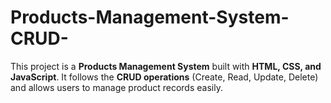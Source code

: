 # Products-Management-System-CRUD-
This project is a **Products Management System** built with **HTML, CSS, and JavaScript**.   It follows the **CRUD operations** (Create, Read, Update, Delete) and allows users to manage product records easily.
